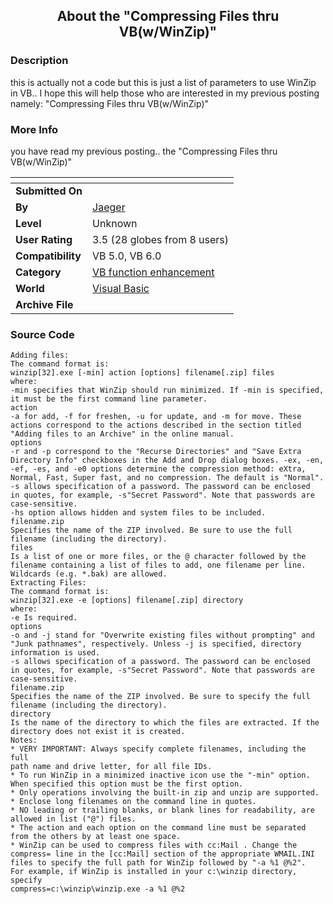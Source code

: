 ﻿<div align="center">

## About the "Compressing Files thru VB\(w/WinZip\)"


</div>

### Description

this is actually not a code but this is just a list of parameters to use WinZip in VB.. I hope this will help those who are interested in my previous posting namely: "Compressing Files thru VB(w/WinZip)"
 
### More Info
 
you have read my previous posting.. the "Compressing Files thru VB(w/WinZip)"


<span>             |<span>
---                |---
**Submitted On**   |
**By**             |[Jaeger](https://github.com/Planet-Source-Code/PSCIndex/blob/master/ByAuthor/jaeger.md)
**Level**          |Unknown
**User Rating**    |3.5 (28 globes from 8 users)
**Compatibility**  |VB 5\.0, VB 6\.0
**Category**       |[VB function enhancement](https://github.com/Planet-Source-Code/PSCIndex/blob/master/ByCategory/vb-function-enhancement__1-25.md)
**World**          |[Visual Basic](https://github.com/Planet-Source-Code/PSCIndex/blob/master/ByWorld/visual-basic.md)
**Archive File**   |[](https://github.com/Planet-Source-Code/jaeger-about-the-compressing-files-thru-vb-w-winzip__1-4696/archive/master.zip)





### Source Code

```
Adding files:
The command format is:
winzip[32].exe [-min] action [options] filename[.zip] files
where:
-min specifies that WinZip should run minimized. If -min is specified,
it must be the first command line parameter.
action
-a for add, -f for freshen, -u for update, and -m for move. These
actions correspond to the actions described in the section titled
"Adding files to an Archive" in the online manual.
options
-r and -p correspond to the "Recurse Directories" and "Save Extra
Directory Info" checkboxes in the Add and Drop dialog boxes. -ex, -en,
-ef, -es, and -e0 options determine the compression method: eXtra,
Normal, Fast, Super fast, and no compression. The default is "Normal".
-s allows specification of a password. The password can be enclosed
in quotes, for example, -s"Secret Password". Note that passwords are
case-sensitive.
-hs option allows hidden and system files to be included.
filename.zip
Specifies the name of the ZIP involved. Be sure to use the full
filename (including the directory).
files
Is a list of one or more files, or the @ character followed by the
filename containing a list of files to add, one filename per line.
Wildcards (e.g. *.bak) are allowed.
Extracting Files:
The command format is:
winzip[32].exe -e [options] filename[.zip] directory
where:
-e Is required.
options
-o and -j stand for "Overwrite existing files without prompting" and
"Junk pathnames", respectively. Unless -j is specified, directory
information is used.
-s allows specification of a password. The password can be enclosed
in quotes, for example, -s"Secret Password". Note that passwords are
case-sensitive.
filename.zip
Specifies the name of the ZIP involved. Be sure to specify the full
filename (including the directory).
directory
Is the name of the directory to which the files are extracted. If the
directory does not exist it is created.
Notes:
* VERY IMPORTANT: Always specify complete filenames, including the full
path name and drive letter, for all file IDs.
* To run WinZip in a minimized inactive icon use the "-min" option.
When specified this option must be the first option.
* Only operations involving the built-in zip and unzip are supported.
* Enclose long filenames on the command line in quotes.
* NO leading or trailing blanks, or blank lines for readability, are
allowed in list ("@") files.
* The action and each option on the command line must be separated
from the others by at least one space.
* WinZip can be used to compress files with cc:Mail . Change the
compress= line in the [cc:Mail] section of the appropriate WMAIL.INI
files to specify the full path for WinZip followed by "-a %1 @%2".
For example, if WinZip is installed in your c:\winzip directory,
specify
compress=c:\winzip\winzip.exe -a %1 @%2
```

